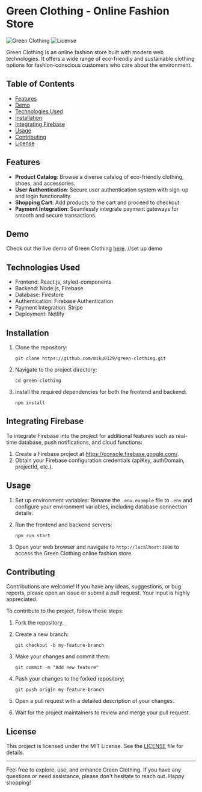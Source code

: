 # Green Clothing - Online Fashion Store

![Green Clothing](https://img.shields.io/badge/Green%20Clothing-Online%20Fashion%20Store-green?style=flat-square)
![License](https://img.shields.io/github/license/miku0129/green-clothing?style=flat-square)

Green Clothing is an online fashion store built with modern web technologies. It offers a wide range of eco-friendly and sustainable clothing options for fashion-conscious customers who care about the environment.

## Table of Contents

- [Features](#features)
- [Demo](#demo)
- [Technologies Used](#technologies-used)
- [Installation](#installation)
- [Integrating Firebase](#integrating-firebase)
- [Usage](#usage)
- [Contributing](#contributing)
- [License](#license)

## Features

- **Product Catalog**: Browse a diverse catalog of eco-friendly clothing, shoes, and accessories.
- **User Authentication**: Secure user authentication system with sign-up and login functionality.
- **Shopping Cart**: Add products to the cart and proceed to checkout.
- **Payment Integration**: Seamlessly integrate payment gateways for smooth and secure transactions.

## Demo

Check out the live demo of Green Clothing [here](https://www.example.com/demo). //set up demo

## Technologies Used

- Frontend: React.js, styled-components
- Backend: Node.js, Firebase
- Database: Firestore
- Authentication: Firebase Authentication
- Payment Integration: Stripe
- Deployment: Netlify

## Installation

1. Clone the repository:

   ```shell
   git clone https://github.com/miku0129/green-clothing.git
   ```

2. Navigate to the project directory:

   ```shell
   cd green-clothing
   ```

3. Install the required dependencies for both the frontend and backend:

   ```shell
   npm install
   ```

## Integrating Firebase

To integrate Firebase into the project for additional features such as real-time database, push notifications, and cloud functions:

1. Create a Firebase project at https://console.firebase.google.com/.
2. Obtain your Firebase configuration credentials (apiKey, authDomain, projectId, etc.).

## Usage

1. Set up environment variables: Rename the `.env.example` file to `.env` and configure your environment variables, including database connection details.

2. Run the frontend and backend servers:

   ```shell
   npm run start
   ```

3. Open your web browser and navigate to `http://localhost:3000` to access the Green Clothing online fashion store.

## Contributing

Contributions are welcome! If you have any ideas, suggestions, or bug reports, please open an issue or submit a pull request. Your input is highly appreciated.

To contribute to the project, follow these steps:

1. Fork the repository.

2. Create a new branch:

   ```shell
   git checkout -b my-feature-branch
   ```

3. Make your changes and commit them:

   ```shell
   git commit -m "Add new feature"
   ```

4. Push your changes to the forked repository:

   ```shell
   git push origin my-feature-branch
   ```

5. Open a pull request with a detailed description of your changes.

6. Wait for the project maintainers to review and merge your pull request.

## License

This project is licensed under the MIT License. See the [LICENSE](LICENSE) file for details.

---

Feel free to explore, use, and enhance Green Clothing. If you have any questions or need assistance, please don't hesitate to reach out. Happy shopping!
